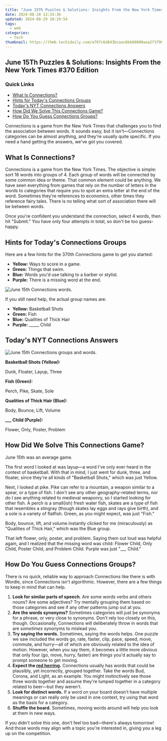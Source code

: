 ```yaml
---
title: "June 15Th Puzzles & Solutions: Insights From the New York Times #370 Edition"
date: 2024-08-28 13:33:36
updated: 2024-08-29 10:19:54
tags:
  - web
categories:
  - tech
thumbnail: https://thmb.techidaily.com/a787c6d843bcaac6bb60600aaa2f37966d7c97dba0770c510351be73e79c7abb.jpg
---
```


## June 15Th Puzzles & Solutions: Insights From the New York Times #370 Edition

### Quick Links

* [What Is Connections?](https://android-transfer.techidaily.com/in-2024-how-to-transfer-contacts-from-infinix-smart-8-to-iphone-xs11-drfone-by-drfone-transfer-from-android-transfer-from-android/)
* [Hints for Today's Connections Groups](https://win-dash.techidaily.com/complete-guide-to-downloading-and-installing-iphone-drivers-on-windows-10-systems/)
* [Today's NYT Connections Answers](https://location-fake.techidaily.com/5-best-route-generator-apps-you-should-try-on-vivo-v29-pro-drfone-by-drfone-virtual-android/)
* [How Did We Solve This Connections Game?](https://youtube-docs.techidaily.com/24-crafting-memorable-valorant-thumbnails-a-practical-guide-for-youtube-creators/)
* [How Do You Guess Connections Groups?](https://some-knowledge.techidaily.com/new-from-base-to-brilliance-comparing-gopro-hero5-black-and-hero4-silver/)

 Connections is a game from the New York Times that challenges you to find the association between words. It sounds easy, but it isn't—Connections categories can be almost anything, and they're usually quite specific. If you need a hand getting the answers, we've got you covered.

##  What Is Connections?

 Connections is a game from the New York Times. The objective is simple: sort 16 words into groups of 4\. Each group of words will be connected by some common idea or theme. That common element could be anything. We have seen everything from games that rely on the number of letters in the words to categories that require you to spot an extra letter at the end of the word. Sometimes they're references to economics, other times they reference fairy tales. There is no telling what sort of association there will be between words.

 Once you're confident you understand the connection, select 4 words, then hit "Submit." You have only four attempts in total, so don't be too guess-happy.

##  Hints for Today's Connections Groups

 Here are a few hints for the 370th Connections game to get you started:

* **Yellow:** Ways to score in a game.
* **Green:** Things that swim.
* **Blue:** Words you'd use talking to a barber or stylist.
* **Purple:** There is a missing word at the end.

![June 15th Connections words.](https://static1.howtogeekimages.com/wordpress/wp-content/uploads/2024/06/june-15th-connections.png) 

 If you still need help, the actual group names are:

* **Yellow:** Basketball Shots
* **Green:** Fish
* **Blue:** Qualities of Thick Hair
* **Purple:** \_\_\_\_\_ Child

##  Today's NYT Connections Answers

![June 15th Connections groups and words.](https://static1.howtogeekimages.com/wordpress/wp-content/uploads/2024/06/june-15th-connections-filled.png) 

**Basketball Shots (Yellow):** 

 Dunk, Floater, Layup, Three

**Fish (Green):** 

 Perch, Pike, Skate, Sole

**Qualities of Thick Hair (Blue):** 

 Body, Bounce, Lift, Volume

**\_\_\_ Child (Purple):** 

 Flower, Only, Poster, Problem

##  How Did We Solve This Connections Game?

 June 15th was an average game. 

 The first word I looked at was layup—a word I've only ever heard in the context of basketball. With that in mind, I just went for dunk, three, and floater, since they're all kinds of "Basketball Shots," which was just Yellow. 

 Next, I looked at pike. Pike can refer to a mountain, a weapon similar to a spear, or a type of fish. I don't see any other geography-related terms, nor do I see anything related to medieval weaponry, so I started looking for other fish. A perch is a small(ish) fresh water fish, skates are a type of fish that resembles a stingray (though skates lay eggs and rays give birth), and a sole is a variety of flatfish. Green, as you might expect, was just "Fish." 

 Body, bounce, lift, and volume instantly clicked for me (miraculously) as "Qualities of Thick Hair," which was the Blue group. 

 That left flower, only, poster, and problem. Saying them out loud was helpful again, and I realized that the missing word was child: Flower Child, Only Child, Poster Child, and Problem Child. Purple was just "\_\_\_ Child."

##  How Do You Guess Connections Groups?

 There is no quick, reliable way to approach Connections like there is with Wordle, since Connections isn't algorithmic. However, there are a few things to keep in mind that can help.

1. **Look for similar parts of speech**. Are some words verbs and others nouns? Are some adjectives? Try mentally grouping them based on those categories and see if any other patterns jump out at you.
2. **Are the words synonyms?** Sometimes categories will just be synonyms for a phrase, or very close to synonyms. Don't rely too closely on this, though. Occasionally, Connections will deliberately throw in words that are _sometimes_ synonyms to mislead you.
3. **Try saying the words.** Sometimes, saying the words helps. One puzzle we saw included the words go, rate, faster, clip, pace, speed, move, commute, and hurry—all of which are obviously related to the idea of motion. However, when you say them, it becomes a little more obvious that only four (go, move, hurry, faster) are things you'd actually say to prompt someone to get moving.
4. **Expect the [red herring](https://www.merriam-webster.com/dictionary/red%20herring).** Connections usually has words that could be plausibly, yet incorrectly, grouped together. Take the words Bud, Corona, and Light, as an example. You might instinctively see those three words together and assume they're lumped together in a category related to beer—but they weren't.
5. **Look for distinct words.** If a word on your board doesn't have multiple meanings or can really only be used in one context, try using that word as the basis for a category.
6. **Shuffle the board.** Sometimes, moving words around will help you look at them in new ways.

 If you didn't solve this one, don't feel too bad—there's always tomorrow! And those words may align with a topic you're interested in, giving you a leg up on the competition.

<ins class="adsbygoogle"
     style="display:block"
     data-ad-format="autorelaxed"
     data-ad-client="ca-pub-7571918770474297"
     data-ad-slot="1223367746"></ins>



<ins class="adsbygoogle"
     style="display:block"
     data-ad-client="ca-pub-7571918770474297"
     data-ad-slot="8358498916"
     data-ad-format="auto"
     data-full-width-responsive="true"></ins>
